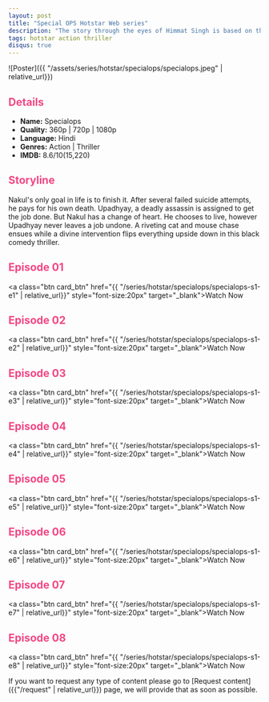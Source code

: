 ```yaml
---
layout: post
title: "Special OPS Hotstar Web series"
description: "The story through the eyes of Himmat Singh is based on the inspiration was taken from Nineteen Years of nationally significant events, several espionage missions were undertaken by India in the last two decades. "
tags: hotstar action thriller
disqus: true
---
```

<style>
h2{
    color:#F24784;
}
</style>

![Poster]({{ "/assets/series/hotstar/specialops/specialops.jpeg" | relative_url}})

## Details

* **Name:** Specialops
* **Quality:** 360p \| 720p \| 1080p
* **Language:** Hindi
* **Genres:**  Action \| Thriller
* **IMDB:** 8.6/10(15,220)

## Storyline

Nakul's only goal in life is to finish it. After several failed suicide attempts, he pays for his own death. Upadhyay, a deadly assassin is assigned to get the job done. But Nakul has a change of heart. He chooses to live, however Upadhyay never leaves a job undone. A riveting cat and mouse chase ensues while a divine intervention flips everything upside down in this black comedy thriller.

## Episode 01

<a class="btn card_btn" href="{{ "/series/hotstar/specialops/specialops-s1-e1" | relative_url}}" style="font-size:20px" target="_blank">Watch Now</a>

## Episode 02

<a class="btn card_btn" href="{{ "/series/hotstar/specialops/specialops-s1-e2" | relative_url}}" style="font-size:20px" target="_blank">Watch Now</a>

## Episode 03

<a class="btn card_btn" href="{{ "/series/hotstar/specialops/specialops-s1-e3" | relative_url}}" style="font-size:20px" target="_blank">Watch Now</a>

## Episode 04

<a class="btn card_btn" href="{{ "/series/hotstar/specialops/specialops-s1-e4" | relative_url}}" style="font-size:20px" target="_blank">Watch Now</a>

## Episode 05

<a class="btn card_btn" href="{{ "/series/hotstar/specialops/specialops-s1-e5" | relative_url}}" style="font-size:20px" target="_blank">Watch Now</a>

## Episode 06

<a class="btn card_btn" href="{{ "/series/hotstar/specialops/specialops-s1-e6" | relative_url}}" style="font-size:20px" target="_blank">Watch Now</a>

## Episode 07

<a class="btn card_btn" href="{{ "/series/hotstar/specialops/specialops-s1-e7" | relative_url}}" style="font-size:20px" target="_blank">Watch Now</a>

## Episode 08

<a class="btn card_btn" href="{{ "/series/hotstar/specialops/specialops-s1-e8" | relative_url}}" style="font-size:20px" target="_blank">Watch Now</a>

If you want to request any type of content please go to [Request content]({{"/request" | relative_url}}) page, we will provide that as soon as possible.